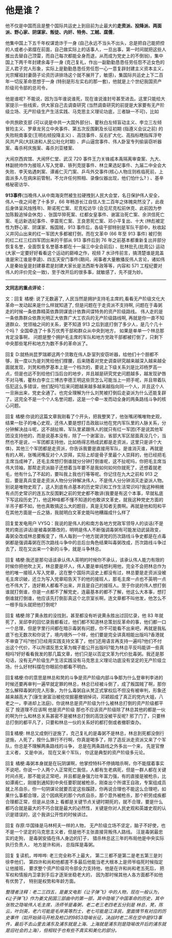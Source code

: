 # 他是谁？

他不仅是中国而且是整个国际共运史上到目前为止最大的**走资派、投降派、两面派、野心家、阴谋家、叛徒、内奸、特务、工贼、腐儒**，

他集中国上下五千年权谋诡诈于一身 (自己永远不当头不出头，总是把自己能把控的人或者小弟摆在前面，自己做实际上的话事人，一旦出事，第一时间就把这些人推出去替自己顶雷，而自己每次都能全身而退，从而成为党史上的不倒翁)，集中国上下两千年封建余毒于一身 (克己复礼，作出一副勤勤恳恳任劳任怨不近女色的正人君子完人形象，实际上是勤勤恳恳任劳任怨一心一意复辟封建主义资本主义，光宗耀祖封妻荫子论资历讲排场这个就不展开了，敏感)，集国际共运史上下二百年一切反革命思想于一身 (特别是形左实右的那一套)，他就是上个世纪我国资产阶级司令部的总司令，

他是谁呢? 不能说，因为当年谁说谁死，现在谁说谁封号甚至进去。这里只能给大家提示一些线索，供大家自己去调查研究 (当然调查研究的前提是大家要有无产阶级立场、无产阶级生产生活实践、马克思主义理论功底，三者缺一不可)，比如

中共旅欧支部 (可以说是中共一大国外部分)、瞿秋白左倾盲动主义、李立三左倾冒险主义、罗章龙另立中央事件、第五次反围剿及长征初期 (指遵义会议之前) 的失败皖南事变(王明右倾投降主义) 、高饶事件、反右扩大化、高指标瞎指挥浮夸风共产风(大跃进和人民公社化时期) 、庐山逼宫事件、伟人卧室专列偷装窃听器案、毒杀柯庆施案、毒杀刘亚楼案、

大闹京西宾馆、大闹怀仁堂、武汉 720 事件王力关锋戚本禹隔离审查案、九大、林副统帅作为接班人写入党章、铁列克提事件、林立果选妃事件、九届二中全会大失败、李天佑遇刺案、谭甫仁灭门案、乒乓外交事件(核心人物庄则栋临死前，上面派多人在病床前管制，不允许任何照相、录像仪器出现，他们怕什么? ) 、基辛格秘密访华、

**913事件**(当晚伟人从中南海突然被生拉硬拽到人民大会堂，名日保护伟人安全，伟人一夜之间老了十多岁，66 年畅游长江自信人生二百年之体魄突然没了，此夜后身体呈风烛残年)、斯诺死亡案、尼克松访华 (会见尼克松前休克、此前因为参加陈毅追悼会休克) 、张国华猝死案、红都女皇事件、谢富治死亡案、余洪信死亡案、毛远新选妃事件、李震死亡案、王良恩死亡案、邓小平复出、十大 (林彪被定性为野心家、阴谋家、叛国贼，913 事件后，各级干部特别是军队干部中，秋收起义井冈山出来的红一军团大多都被打倒，而在文革中 (66 年至 913 事件) 被打倒的红二红三红四军团出来的干部从 913 事件后到 76 年之前基本都重新复出并部分恢复名誉，全面恢复名誉基本都在十一届三中全会前后) 、批林批孔(批周公) 运动 (大家一定要好好看看这个运动的巅峰之作，视频 7 水浒传前言，搞清楚谁是晁盖谁是宋江谁是李逵)、四五天安门事件(期间，闹事者大量散播反伟人言论，诸如伟人是秦始皇是封建暴君是封建大家长是法西斯专政等等，内容和 571 工程纪要对伟人的评价完全一致)，至于改开后的很多事，就敏感了，先不提为妙。

------------------

**文同志的重点评论：**

文：回复 橘梗: 说了无数遍了, 人民当然是拥护支持毛主席的,看看无产阶级文化大革命一发动起来是什么样就知道了, 但是问题在于走资派不支持啊, 问题在于毒粥走的时候一条依靠精英依靠阴谋诡计依靠间谍特务的资产阶级路线。 伟人走的是一条依靠群众依靠光明正大依靠广大工农兵的无产阶级路线啊, 再就是你一直不知道群众、党领袖之间的关系，更不知道 913 之后到底打倒了多少人，是几个几十个吗？ 全国牵连了十多万优秀干部和群众从中央到地方， 如果是单单一个林总那肯定没事啊， 问题是整个拥护毛主席的军队和地方党政干部都被打倒了，只剩下中央那些笔杆和地方为数不多的革命派了。

回复 D:就杨尚昆罗瑞卿这两个货敢在伟人卧室列安窃听器，给他们十个胆都不够，我一度以为是刘凳给他们撑腰，后来随着对党史调查研究越来越深入越来越全面就发现，刘凳和杨罗基本上是一个档次的，要说上下级关系刘是比邓杨罗高一点，但是也远不到给他们当后台的地步，并且越是研究党史问题越多，越发现驴唇不对马嘴，瞿秋白李立三博古李德王明这些货怎么可能当上一把手呢，并且带着队伍犯这么多错误，他们配吗?后来问题越来越多越来越指向同一个人，并且这个人一旦揪出来，党史全通了。也完全理解为什么刘凳被打倒后走姿派为什么还能复辟了。这完全不是一个个人名誉问题，这是一个牵一发而动全身的两条路线斗争的核心问题。

回复 橘梗:你说的这篇文章我刚看了个开头，把我整笑了，他张嘴闭嘴唯物史观，结果一肚子的唯心史观，还伟人要是想打击政敌以他在党内军队里的人脉关系，分分钟解决战斗呢，这不胡扯嘛，军队里紧跟伟人的就只有红一军团(不是说其他军团没支持他的，而是说基本没有，除了一个谢富治，省部大军区层面真没几个，当然也不是说，一军团都支持他，比如杨得志杨成武都是走资派，这里只是讲个大体)，其他三个军团都是走资派，你告诉我要是直接用军队，是谁消灭谁，再就是有的人啊，张嘴闭嘴反对个人崇拜，实际上却是骨子里最个人崇拜的，他已经把毛主席当成神了，还毛主席想打倒谁就分分钟打倒谁呢，这不扯呢吗，你把毛主席当伟大领袖，那帮走资派脑子还想着当年要不是我如何如何你就死了，还想着就老毛，他有什么了不起的，要叫我上我也行等等呢。你记住在九大之前和 913 之后，要是真兵变是走资派人物分分钟解决伟人，不是伟人分分钟消灭走姿派人物。别说是唯物史观了，这人到底有点基本的历史常识和工作生活常识吗?我这种稍微有点历史常识的连五次反围剿之前的党史都不敢讲(我要是有这个本事，早就私底下写这段历史了)，他这种啥都不懂不知道的也敢讲文革史，就我这种党史方面的半吊子都不如，他也真敢搞这么大的题目，真是无知者无畏啊。再就是他和阳和平在其他方面是一丘之貉，我就明白文革史能叫他糟蹋成什么样了

回复爱发电用户 VY5Q：我说的是伟人的和南方各地方党政军领导人的谈话(不是凳的南巡讲话)是被毒粥篡改的，明明是伟人不断强调毒粥有可能发动武装政变，毒粥全改成林总要叛变了，伟人每到一个地方就讲党的历次路线斗争史都是在点毒粥都是强调毒粥在历次路线斗争中的总后台角色结果叫毒粥改成，历次路线斗争过去了，现在又出来一个新的斗争，就是斗争林总。

回复 橘梗:我还是那句话该承认伟人英明的时候你不承认，该承认伟人能力有限的时候你把他吹上天，林总要是坏人，伟人要是单纯想利用他，完全不会把林总作为他的唯一接班人写入党章，这在整个国际共运史上都没有过，林总要是走资派没被毛主席识破，还立为写入党章昭告天下的他的接班人，那毛主席一点也不英明一点也不伟大了，连好赖人都看不出来，并且是自己的接班人。至于你说的伟人想打倒谁就打倒谁，你是一点都不了解党史，连最基本的都不了解，他这么大本事，想打倒谁就打倒谁，他应该先打倒彭真这个北京室长啊，连文章都不叫他发，他怎么不一根手指头就把他打倒呢?

回复 橘梗:除了黄永胜的没找到，甚至都没有听说黄永胜出过回忆录，他 83 年就死了，吴邱李的回忆录我都看过，他们都不知道林总策划反革命的事，他们都一口一个总理，但是字里行间都在暗示毒粥有问题，你不可能看不出来吧，再就是我私底下也无数次和你说了，境内境外一个样，他们要是完全讲真相能出版吗?香港就不审查了吗?他们已经用实践支持文革了，他们还用语言再支持一遍吗?他们不付出这个代价，不以所谓反思文革为幌子能公开出版吗?能为林总平反吗能讲一些真相吗?好好看看我发的那几篇文章，他们只是以否定文革为代价批毒粥。我还是那句话，没有无产阶级生产生活实践没有马克思主义理论功底没有坚定的无产阶级立场，什么好材料摆在你眼前你都看不明白。

回复橘梗:你的意思是林总和凳的斗争是资产阶级内部斗争那为什么登审判李进的时候还要再审判一遍早就定罪的林总，林总已经被斗倒了，成了叛国贼了啊，那你怎么解释毒粥的完人形象，为什么毒粥自从凳正式掌权后不但没有被审判，形象还越来越高大了(康生谢富治被挖坟掘墓撤销悼词，邓颖超成了真正的党内大姐，八老之一，李进却上法庭)，你说林总是资产阶级为什么被林总打倒的资产阶级都平反了 按道理不应该啊 他是资产阶级 那也不应该资产阶级除了林总其他的都是一伙的啊为什么和林总关系甚密不是被林总打倒的高饶没被平反呢? 邪了门了，只要林总打倒的都平凡了，只要和林总一伙的关系好的都打倒或者撤职查办。

回复橘梗: 林总又成倒行逆施了，克己复礼的是毒粥不是林总，林总到死都没倒行逆施，人死了，按什么罪行不行啊，你真是喝多了，除了造反派走资派又来了个军队，你总是不理解两条路线的斗争， 总是在两条路线之外多出一个来， 先是官僚主义者， 又是中派， 现在又来个军队， 你这是典型的资产阶级多元论。

回复 橘梗:毒粥本身就是在玩阴谋啊，他掌控特科不停搞暗杀啊，你不能摆着事实不说吧，你说一个人两个人正常死亡我信，人都有生老病死，但是一群人都在关键时间点死，那不能说正常吧，并且都是身强力壮年富力强，有的直接是被枪杀，比如谭甫仁，刚接到通知到中央任要职就被枪杀，刚查出个所谓王自政，专案组成员就上吊自杀，你一句阴谋论就要否定这些蹊跷，你再说合理也不能这么合理吧，如果什么事都合理，这个因病死的那个内疚自杀，那个意外被枪杀，那个积劳成疾都合理都正常，但是从总体上
看都是关键节点关键时期死的，就不合理，要是什么都巧合就是最大的不巧合就是最大的必然性，关键是你对人民史观和英雄史观的认识是错误的，这个我讲公开性的时候讲过。

回复 存原:华国锋是马林柯夫一样的人物， 无产阶级立场不坚定，脑子不好使，也不是一个坚定的马克思主义者，但是他不主张直接背叛伟人路线。 汪是毒粥最忠实的走狗， 是毒粥安插在伟人身边的钉子， 猎杀林总这三年的布局他是中央实际执行负责人， 地方是许和尚， 总指挥是毒粥。

回复 复读机，哗哗哗: 老三完全称不上最大， 第二三都不是第二是老五第三是刘徐李他们， 第四许和尚和他都差不多最后他能当老大根本上是师爷临死时候指定让他接班， 要求整个资产阶级司令部全力支持他，他是在许和尚和老五死后， 把军权和情报内卫拿到手后才逐渐坐稳老大的， 因为那时候其他人各方面都不如他有优势了， 特别是权势和年龄方面。

*整理者注释：老二三四五，是姜文电影《让子弹飞》中的人物，现在一般认为，《让子弹飞》作为姜文民国三部曲中的第一部，其中隐喻了中国革命的历史，其中张牧之隐喻伟人毛主席，汤师爷是毒粥，老二老三老四老五分别是 林总，凳，陈云，叶剑英，老六可能是毛岸英等烈士，老七可能是江泽民，里面情节有对应的历史事件（如开始骑马开枪及枪口的9853隐喻长征，决战时老二吊在空中是913事件，最后不去山里去浦东及浦东就是上海、上海就是浦东则是隐喻改开后的浦东就是旧社会的上海），但相较于也有些不真实和美化的部分。*